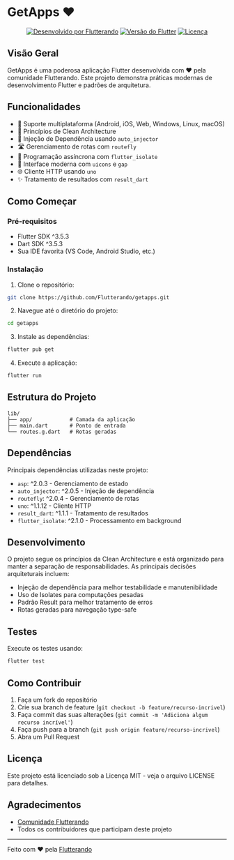 # GetApps ❤️

<div align="center">

[![Desenvolvido por Flutterando](https://img.shields.io/badge/Desenvolvido%20por-Flutterando-blue)](https://flutterando.com.br)
[![Versão do Flutter](https://img.shields.io/badge/Flutter-3.5+-blue)](https://flutter.dev)
[![Licença](https://img.shields.io/badge/Licença-MIT-green)](LICENSE)

</div>

## Visão Geral

GetApps é uma poderosa aplicação Flutter desenvolvida com ❤️ pela comunidade Flutterando. Este projeto demonstra práticas modernas de desenvolvimento Flutter e padrões de arquitetura.

## Funcionalidades

- 📱 Suporte multiplataforma (Android, iOS, Web, Windows, Linux, macOS)
- 🎯 Princípios de Clean Architecture
- 💉 Injeção de Dependência usando `auto_injector`
- 🛣️ Gerenciamento de rotas com `routefly`
- 🔄 Programação assíncrona com `flutter_isolate`
- 🎨 Interface moderna com `uicons` e `gap`
- 🌐 Cliente HTTP usando `uno`
- ✨ Tratamento de resultados com `result_dart`

## Como Começar

### Pré-requisitos

- Flutter SDK ^3.5.3
- Dart SDK ^3.5.3
- Sua IDE favorita (VS Code, Android Studio, etc.)

### Instalação

1. Clone o repositório:
```bash
git clone https://github.com/Flutterando/getapps.git
```

2. Navegue até o diretório do projeto:
```bash
cd getapps
```

3. Instale as dependências:
```bash
flutter pub get
```

4. Execute a aplicação:
```bash
flutter run
```

## Estrutura do Projeto

```
lib/
├── app/            # Camada da aplicação
├── main.dart       # Ponto de entrada
└── routes.g.dart   # Rotas geradas
```

## Dependências

Principais dependências utilizadas neste projeto:

- `asp`: ^2.0.3 - Gerenciamento de estado
- `auto_injector`: ^2.0.5 - Injeção de dependência
- `routefly`: ^2.0.4 - Gerenciamento de rotas
- `uno`: ^1.1.12 - Cliente HTTP
- `result_dart`: ^1.1.1 - Tratamento de resultados
- `flutter_isolate`: ^2.1.0 - Processamento em background

## Desenvolvimento

O projeto segue os princípios da Clean Architecture e está organizado para manter a separação de responsabilidades. As principais decisões arquiteturais incluem:

- Injeção de dependência para melhor testabilidade e manutenibilidade
- Uso de Isolates para computações pesadas
- Padrão Result para melhor tratamento de erros
- Rotas geradas para navegação type-safe

## Testes

Execute os testes usando:
```bash
flutter test
```

## Como Contribuir

1. Faça um fork do repositório
2. Crie sua branch de feature (`git checkout -b feature/recurso-incrivel`)
3. Faça commit das suas alterações (`git commit -m 'Adiciona algum recurso incrível'`)
4. Faça push para a branch (`git push origin feature/recurso-incrivel`)
5. Abra um Pull Request

## Licença

Este projeto está licenciado sob a Licença MIT - veja o arquivo LICENSE para detalhes.

## Agradecimentos

- [Comunidade Flutterando](https://flutterando.com.br)
- Todos os contribuidores que participam deste projeto

---

Feito com ❤️ pela [Flutterando](https://flutterando.com.br)
